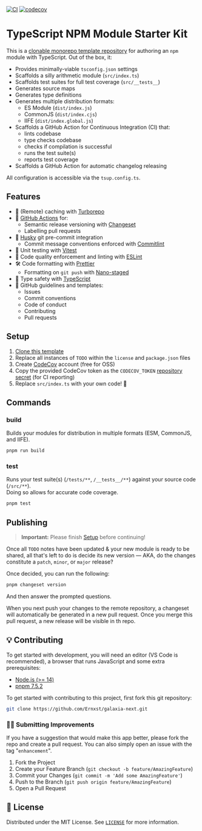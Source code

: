[![CI](https://github.com/Ernxst/typescript-module/workflows/CI/badge.svg)](https://github.com/Ernxst/typescript-module/actions) [![codecov](https://badgen.now.sh/codecov/c/github/Ernxst/typescript-module)](https://codecov.io/gh/Ernxst/typescript-module)

# TypeScript NPM Module Starter Kit

This is a [clonable monorepo template repository](https://docs.github.com/en/github/creating-cloning-and-archiving-repositories/creating-a-repository-from-a-template) for authoring an `npm` module with TypeScript. Out of the box, it:

* Provides minimally-viable `tsconfig.json` settings
* Scaffolds a silly arithmetic module (`src/index.ts`)
* Scaffolds test suites for full test coverage (`src/__tests__`)
* Generates source maps
* Generates type definitions
* Generates multiple distribution formats:
  * ES Module (`dist/index.js`)
  * CommonJS (`dist/index.cjs`)
  * IIFE (`dist/index.global.js`)
* Scaffolds a GitHub Action for Continuous Integration (CI) that:
  * lints codebase
  * type checks codebase
  * checks if compilation is successful
  * runs the test suite(s)
  * reports test coverage
* Scaffolds a GitHub Action for automatic changelog releasing

All configuration is accessible via the `tsup.config.ts`.

## Features

* 🔌 (Remote) caching with [Turborepo](https://turborepo.org)
* 🚀 [GitHub Actions](https://github.com/features/actions) for:
  * Semantic release versioning with [Changeset](https://github.com/changesets/changesets)
  * Labelling pull requests
* 🐶 [Husky](https://github.com/typicode/husky) git pre-commit integration
  * Commit message conventions enforced with [Commitlint](https://github.com/conventional-changelog/commitlint)
* 🧪 Unit testing with [Vitest](https://vitest.dev)
* 🔬 Code quality enforcement and linting with [ESLint](https://eslint.org)
* 🛠 Code formatting with [Prettier](https://prettier.io)
  * Formatting on `git push` with [Nano-staged](https://github.com/usmanyunusov/nano-staged)
* 🔎 Type safety with [TypeScript](https://typescriptlang.org)
* 📄 GitHub guidelines and templates:
  * Issues
  * Commit conventions
  * Code of conduct
  * Contributing
  * Pull requests

## Setup

1. [Clone this template](https://docs.github.com/en/github/creating-cloning-and-archiving-repositories/creating-a-repository-from-a-template)
2. Replace all instances of `TODO` within the `license` and `package.json` files
3. Create [CodeCov](https://codecov.io) account (free for OSS)
4. Copy the provided CodeCov token as the `CODECOV_TOKEN` [repository secret](https://docs.github.com/en/actions/configuring-and-managing-workflows/creating-and-storing-encrypted-secrets#creating-encrypted-secrets-for-a-repository) (for CI reporting)
5. Replace `src/index.ts` with your own code! 🎉

## Commands

### build

Builds your modules for distribution in multiple formats (ESM, CommonJS, and IIFE).

```sh
pnpm run build
```

### test

Runs your test suite(s) (`/tests/**`, `/__tests__/**`) against your source code (`/src/**`).<br>Doing so allows for accurate code coverage.

```sh
pnpm test
```

## Publishing

> **Important:** Please finish [Setup](#setup) before continuing!

Once all `TODO` notes have been updated & your new module is ready to be shared, all that's left to do is decide its new version &mdash; AKA, do the changes constitute a `patch`, `minor`, or `major` release?

Once decided, you can run the following:

```sh
pnpm changeset version
```

And then answer the prompted questions.

When you next push your changes to the remote repository, a changeset will automatically
be generated in a new pull request. Once you merge this pull request, a new release will
be visible in th repo.

## 💡 Contributing

To get started with development, you will need an editor (VS Code is recommended), a browser that runs JavaScript and some extra prerequisites:

* [Node.js (>= 14)](https://nodejs.org)
* [pnpm 7.5.2](https://pnpm.io/installation#using-corepack)

To get started with contributing to this project, first fork this git repository:

```sh
git clone https://github.com/Ernxst/galaxia-next.git
```

### 💪🏼 Submitting Improvements

If you have a suggestion that would make this app better, please fork the repo and create a pull request. You can also
simply open an issue with the tag "`enhancement`".

1. Fork the Project
2. Create your Feature Branch (`git checkout -b feature/AmazingFeature`)
3. Commit your Changes (`git commit -m 'Add some AmazingFeature'`)
4. Push to the Branch (`git push origin feature/AmazingFeature`)
5. Open a Pull Request

## 🪪 License

Distributed under the MIT License. See [`LICENSE`](LICENSE) for more information.
